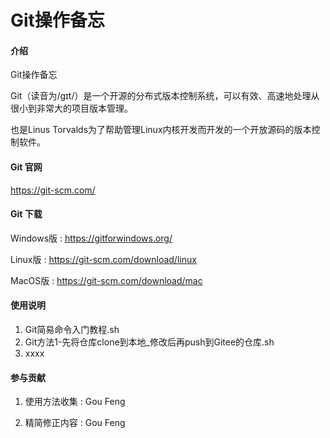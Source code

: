# Git操作备忘

#### 介绍

Git操作备忘

Git（读音为/gɪt/）是一个开源的分布式版本控制系统，可以有效、高速地处理从很小到非常大的项目版本管理。

也是Linus Torvalds为了帮助管理Linux内核开发而开发的一个开放源码的版本控制软件。

#### Git 官网

https://git-scm.com/

#### Git 下载

Windows版 : https://gitforwindows.org/

Linux版 : https://git-scm.com/download/linux

MacOS版 : https://git-scm.com/download/mac

#### 使用说明

1. Git简易命令入门教程.sh
2. Git方法1-先将仓库clone到本地_修改后再push到Gitee的仓库.sh
3. xxxx

#### 参与贡献

1. 使用方法收集 : Gou Feng

2. 精简修正内容 : Gou Feng
